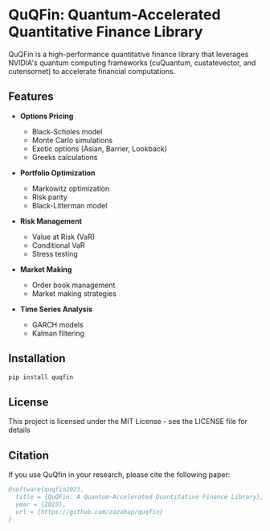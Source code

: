 # QuQFin: Quantum-Accelerated Quantitative Finance Library

QuQFin is a high-performance quantitative finance library that leverages NVIDIA's quantum computing frameworks (cuQuantum, custatevector, and cutensornet) to accelerate financial computations.

## Features

- **Options Pricing**
  - Black-Scholes model
  - Monte Carlo simulations
  - Exotic options (Asian, Barrier, Lookback)
  - Greeks calculations

- **Portfolio Optimization**
  - Markowitz optimization
  - Risk parity
  - Black-Litterman model

- **Risk Management**
  - Value at Risk (VaR)
  - Conditional VaR
  - Stress testing

- **Market Making**
  - Order book management
  - Market making strategies

- **Time Series Analysis**
  - GARCH models
  - Kalman filtering

## Installation

```bash
pip install quqfin
```

## License
This project is licensed under the MIT License - see the LICENSE file for details

## Citation

If you use QuQfin in your research, please cite the following paper:
``` bibtex
@software{quqfin2023,
  title = {QuQFin: A Quantum-Accelerated Quantitative Finance Library},
  year = {2023},
  url = {https://github.com/zazabap/quqfin}
}
```

